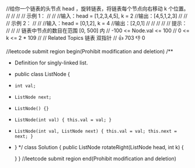 //给你一个链表的头节点 head ，旋转链表，将链表每个节点向右移动 k 个位置。 
//
// 
//
// 示例 1： 
//
// 
//输入：head = [1,2,3,4,5], k = 2
//输出：[4,5,1,2,3]
// 
//
// 示例 2： 
//
// 
//输入：head = [0,1,2], k = 4
//输出：[2,0,1]
// 
//
// 
//
// 提示： 
//
// 
// 链表中节点的数目在范围 [0, 500] 内 
// -100 <= Node.val <= 100 
// 0 <= k <= 2 * 109 
// 
// Related Topics 链表 双指针 
// 👍 703 👎 0


//leetcode submit region begin(Prohibit modification and deletion)
/**
 * Definition for singly-linked list.
 * public class ListNode {
 *     int val;
 *     ListNode next;
 *     ListNode() {}
 *     ListNode(int val) { this.val = val; }
 *     ListNode(int val, ListNode next) { this.val = val; this.next = next; }
 * }
 */
class Solution {
    public ListNode rotateRight(ListNode head, int k) {

    }
}
//leetcode submit region end(Prohibit modification and deletion)
